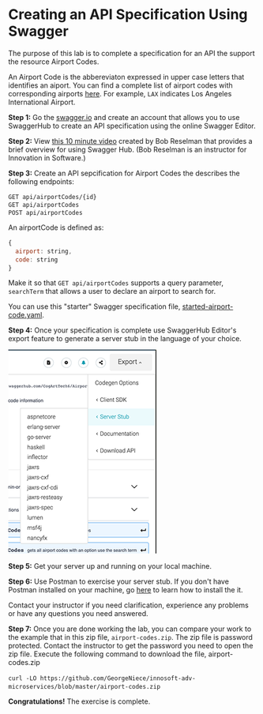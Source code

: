 # Creating an API Specification Using Swagger

The purpose of this lab is to complete a specification for an API the support the resource Airport Codes.

An Airport Code is the abbereviaton expressed in upper case letters that identifies an aiport. You can find a complete list of airport codes with  corresponding airports [here](http://www.airportcodes.org/). For example, `LAX` indicates Los Angeles International Airport.


**Step 1:** Go the [swagger.io](swagger.io) and create an account that allows you to use SwaggerHub to create an API specification using the online Swagger Editor.


**Step 2:** View [this 10 minute video](https://www.youtube.com/watch?v=-dG2984SDyQ&t=2s) created by Bob Reselman that provides a brief overview for using Swagger Hub. (Bob Reselman is an instructor for Innovation in Software.)


**Step 3:** Create an API sepcification for Airport Codes the describes the following endpoints:

```text
GET api/airportCodes/{id}
GET api/airportCodes
POST api/airportCodes
```

An airportCode is defined as:

```javascript
{
  airport: string,
  code: string
}
```

Make it so that `GET api/airportCodes` supports a query parameter, `searchTerm` that allows a user to declare an airport to search for.

You can use this "starter" Swagger specification file, [started-airport-code.yaml](starter-airport-code.yaml).

**Step 4:** Once your specification is complete use SwaggerHub Editor's export feature to generate a server stub in the language of your choice.

![server-stub](images/swagger-hub-export.png)

**Step 5:** Get your server up and running on your local machine.

**Step 6:** Use Postman to exercise your server stub. If you don't have Postman installed on your machine, go [here](https://www.getpostman.com/downloads/) to learn how to install the it.

Contact your instructor if you need clarification, experience any problems or have any questions you need answered.

**Step 7:** Once you are done working the lab, you can compare your work to the example that in this zip file, `airport-codes.zip`. The zip
file is password protected. Contact the instructor to get the password you need to open the zip file. Execute the following command to download the file, airport-codes.zip

`curl -LO https://github.com/GeorgeNiece/innosoft-adv-microservices/blob/master/airport-codes.zip`

**Congratulations!** The exercise is complete.